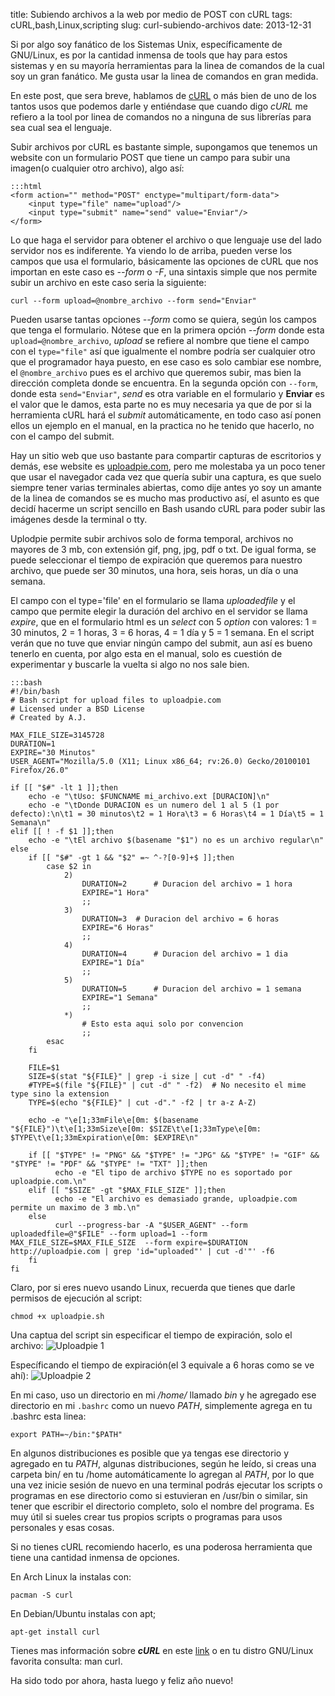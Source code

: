 title: Subiendo archivos a la web por medio de POST con cURL 
tags: cURL,bash,Linux,scripting
slug: curl-subiendo-archivos
date: 2013-12-31

Si por algo soy fanático de los Sistemas Unix, específicamente de GNU/Linux, es por la cantidad
inmensa de tools que hay para estos sistemas y en su mayoría herramientas para la linea de comandos
de la cual soy un gran fanático. Me gusta usar la linea de comandos en gran medida.

En este post, que sera breve, hablamos de [cURL](http://curl.haxx.se/ "cURL") o más bien de uno de los
tantos usos que podemos darle y entiéndase que cuando digo *cURL* me refiero a la tool por linea de 
comandos no a ninguna de sus librerías para sea cual sea el lenguaje. 

Subir archivos por cURL es bastante simple, supongamos que tenemos un website con un formulario POST
que tiene un campo para subir una imagen(o cualquier otro archivo), algo así:

	:::html
	<form action="" method="POST" enctype="multipart/form-data">
		<input type="file" name="upload"/>
		<input type="submit" name="send" value="Enviar"/> 
	</form>

Lo que haga el servidor para obtener el archivo o que lenguaje use del lado servidor nos es indiferente.
Ya viendo lo de arriba, pueden verse los campos que usa el formulario, básicamente las opciones de cURL
que nos importan en este caso es *--form* o *-F*, una sintaxis simple que nos permite subir un archivo en este 
caso seria la siguiente:

	curl --form upload=@nombre_archivo --form send="Enviar"

Pueden usarse tantas opciones _--form_ como se quiera, según los campos que tenga el formulario. Nótese que en
la primera opción _--form_ donde esta `upload=@nombre_archivo`, *upload* se refiere al nombre que tiene el campo
con el `type="file"` así que igualmente el nombre podría ser cualquier otro que el programador haya puesto, en ese
caso es solo cambiar ese nombre, el `@nombre_archivo` pues es el archivo que queremos subir, mas bien la dirección
completa donde se encuentra. En la segunda opción con `--form`, donde esta `send="Enviar"`, *send* es otra 
variable en el formulario y **Enviar** es el valor que le damos, esta parte no es muy necesaria ya que de por si
la herramienta cURL hará el *submit* automáticamente, en todo caso así ponen ellos un ejemplo en el manual, en la practica
no he tenido que hacerlo, no con el campo del submit. 

Hay un sitio web que uso bastante para compartir capturas de escritorios y demás, ese website es [uploadpie.com](http://uploadpie.com),
pero me molestaba ya un poco tener que usar el navegador cada vez que quería subir una captura, es que suelo siempre tener
varias terminales abiertas, como dije antes yo soy un amante de la linea de comandos se es mucho mas productivo así, el 
asunto es que decidí hacerme un script sencillo en Bash usando cURL para poder subir las imágenes desde la terminal o tty.

Uplodpie permite subir archivos solo de forma temporal, archivos no mayores de 3 mb, con extensión gif, png, jpg, pdf o txt.
De igual forma, se puede seleccionar el tiempo de expiración que queremos para nuestro archivo, que puede ser 30 minutos, 
una hora, seis horas, un día o una semana.

El campo con el type='file' en el formulario se llama _uploadedfile_ y el campo que permite elegir la duración del archivo
en el servidor se llama _expire_, que en el formulario html es un _select_ con 5 _option_ con valores: 1 = 30 minutos,
2 = 1 horas, 3 = 6 horas, 4 = 1 día y 5 = 1 semana. En el script verán que no tuve que enviar ningún campo del submit, aun así
es bueno tenerlo en cuenta, por algo esta en el manual, solo es cuestión de experimentar y buscarle la vuelta si algo no nos
sale bien.

	:::bash
	#!/bin/bash
	# Bash script for upload files to uploadpie.com
	# Licensed under a BSD License
	# Created by A.J.

	MAX_FILE_SIZE=3145728
	DURATION=1
	EXPIRE="30 Minutos"
	USER_AGENT="Mozilla/5.0 (X11; Linux x86_64; rv:26.0) Gecko/20100101 Firefox/26.0"

	if [[ "$#" -lt 1 ]];then
		echo -e "\tUso: $FUNCNAME mi_archivo.ext [DURACION]\n"
		echo -e "\tDonde DURACION es un numero del 1 al 5 (1 por defecto):\n\t1 = 30 minutos\t2 = 1 Hora\t3 = 6 Horas\t4 = 1 Día\t5 = 1 Semana\n"
	elif [[ ! -f $1 ]];then
		echo -e "\tEl archivo $(basename "$1") no es un archivo regular\n"    
	else
		if [[ "$#" -gt 1 && "$2" =~ ^-?[0-9]+$ ]];then
			case $2 in
				2)
					DURATION=2      # Duracion del archivo = 1 hora
					EXPIRE="1 Hora"
					;;
				3)
					DURATION=3  # Duracion del archivo = 6 horas
					EXPIRE="6 Horas"
					;;
				4)
					DURATION=4      # Duracion del archivo = 1 dia
					EXPIRE="1 Día"
					;;
				5)
					DURATION=5      # Duracion del archivo = 1 semana
					EXPIRE="1 Semana"
					;;
				*)
					# Esto esta aqui solo por convencion
					;;
			esac
		fi
        
		FILE=$1
        SIZE=$(stat "${FILE}" | grep -i size | cut -d" " -f4)
        #TYPE=$(file "${FILE}" | cut -d" " -f2)  # No necesito el mime type sino la extension
        TYPE=$(echo "${FILE}" | cut -d"." -f2 | tr a-z A-Z)  
        
		echo -e "\e[1;33mFile\e[0m: $(basename "${FILE}")\t\e[1;33mSize\e[0m: $SIZE\t\e[1;33mType\e[0m: $TYPE\t\e[1;33mExpiration\e[0m: $EXPIRE\n"
        
		if [[ "$TYPE" != "PNG" && "$TYPE" != "JPG" && "$TYPE" != "GIF" && "$TYPE" != "PDF" && "$TYPE" != "TXT" ]];then
              echo -e "El tipo de archivo $TYPE no es soportado por  uploadpie.com.\n"
        elif [[ "$SIZE" -gt "$MAX_FILE_SIZE" ]];then
              echo -e "El archivo es demasiado grande, uploadpie.com permite un maximo de 3 mb.\n"
        else
              curl --progress-bar -A "$USER_AGENT" --form uploadedfile=@"$FILE" --form upload=1 --form MAX_FILE_SIZE=$MAX_FILE_SIZE  --form expire=$DURATION http://uploadpie.com | grep 'id="uploaded"' | cut -d'"' -f6
        fi
	fi

Claro, por si eres nuevo usando Linux, recuerda que tienes que darle permisos de ejecución al script:

	chmod +x uploadpie.sh

Una captua del script sin  especificar el tiempo de expiración, solo el archivo:
![Uploadpie 1]({filename}/images/posts/uploadpie1.png)

Específicando el tiempo de expiración(el 3 equivale a 6 horas como se ve ahí):
![Uploadpie 2]({filename}/images/posts/uploadpie2.png)

En mi caso, uso un directorio en mi _/home/_ llamado _bin_ y he agregado ese directorio en mi `.bashrc` como un nuevo _PATH_,
simplemente agrega en tu .bashrc esta linea:
	
	export PATH=~/bin:"$PATH"

En algunos distribuciones es posible que ya tengas ese directorio y agregado en tu _PATH_, algunas distribuciones, según he leído, si creas una carpeta bin/
en tu /home automáticamente lo agregan al _PATH_, por lo que una vez inicie sesión de nuevo en una terminal podrás ejecutar los scripts o programas en ese 
directorio como si estuvieran en /usr/bin o similar, sin tener que escribir el directorio completo, solo el nombre del programa. Es muy útil si sueles crear 
tus propios scripts o programas para usos personales y esas cosas.

Si no tienes cURL recomiendo hacerlo, es una poderosa herramienta que tiene una cantidad inmensa de opciones.

En Arch Linux la instalas con:
	
	pacman -S curl

En Debian/Ubuntu instalas con apt;

	apt-get install curl

Tienes mas información sobre ***cURL*** en este [link](http://curl.haxx.se/docs/ "cURL docs") o en tu distro GNU/Linux favorita consulta: man curl.

Ha sido todo por ahora, hasta luego y feliz año nuevo!
